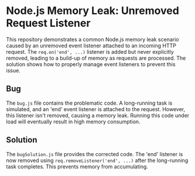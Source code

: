# Node.js Memory Leak: Unremoved Request Listener

This repository demonstrates a common Node.js memory leak scenario caused by an unremoved event listener attached to an incoming HTTP request.  The `req.on('end', ...)` listener is added but never explicitly removed, leading to a build-up of memory as requests are processed.  The solution shows how to properly manage event listeners to prevent this issue.

## Bug

The `bug.js` file contains the problematic code. A long-running task is simulated, and an 'end' event listener is attached to the request. However, this listener isn't removed, causing a memory leak.  Running this code under load will eventually result in high memory consumption.

## Solution

The `bugSolution.js` file provides the corrected code.  The 'end' listener is now removed using `req.removeListener('end', ...)` after the long-running task completes. This prevents memory from accumulating.